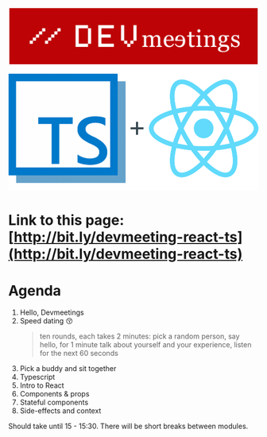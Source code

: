 <div style="text-align:center"><img width=500 src="/assets/logo_devmeetings_international.png" /></div>
<div style="text-align:center"><img width=600 src="/assets/tsreact.png" /></div>

# Link to this page: [http://bit.ly/devmeeting-react-ts](http://bit.ly/devmeeting-react-ts)

# Agenda

1. Hello, Devmeetings
2. Speed dating :kissing_closed_eyes:
    > ten rounds, each takes 2 minutes: pick a random person, say hello, for 1 minute talk about yourself and your experience, listen for the next 60 seconds
3. Pick a buddy and sit together    
3. Typescript
4. Intro to React
5. Components & props
6. Stateful components
7. Side-effects and context

Should take until 15 - 15:30. There will be short breaks between modules.
